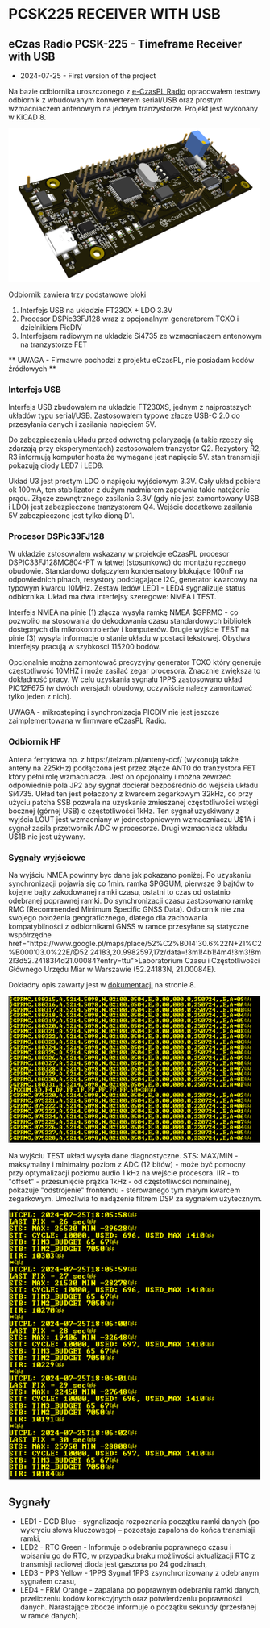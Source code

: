 # PCSK225 RECEIVER WITH USB
## eCzas Radio PCSK-225 - Timeframe Receiver with USB

<ul>
<li>2024-07-25 - First version of the project</li>
</ul>

<p> Na bazie odbiornika uroszczonego z <a href="https://github.com/e-CzasPL/TimeReceiver225kHz" target="_blank">e-CzasPL Radio</a> opracowałem testowy odbiornik z wbudowanym konwerterem serial/USB oraz prostym wzmacniaczem antenowym na jednym tranzystorze. Projekt jest wykonany w KiCAD 8.
</p>
<img src="img/Odb225JKK_TEST4.png" width=500px> 

<p>Odbiornik zawiera trzy podstawowe bloki
<ol>
<li>Interfejs USB na układzie FT230X + LDO 3.3V
<li>Procesor DSPic33FJ128 wraz z opcjonalnym generatorem TCXO i dzielnikiem PicDIV
<li>Interfejsem radiowym na układzie Si4735 ze wzmacniaczem antenowym na tranzystorze FET
</ol>

** UWAGA - Firmawre pochodzi z projektu eCzasPL, nie posiadam kodów źródłowych **


### Interfejs USB

<p>Interfejs USB zbudowałem na układzie FT230XS, jednym z najprostszych układów typu serial/USB. Zastosowałem typowe złacze USB-C 2.0 do przesyłania danych i zasilania napięciem 5V.
<p>Do zabezpieczenia układu przed odwrotną polaryzacją (a takie rzeczy się zdarzają przy eksperymentach) zastosowałem tranzystor Q2. Rezystory R2, R3 informują komputer hosta że wymagane jest napięcie 5V. stan transmisji pokazują diody LED7 i LED8.
<p> Układ U3 jest prostym LDO o napięciu wyjściowym 3.3V. Cały układ pobiera ok 100mA, ten stabilizator z dużym  nadmiarem zapewnia takie natężenie prądu. Złącze zewnętrznego zasilania 3.3V (gdy nie jest zamontowany USB i LDO) jest zabezpieczone tranzystorem Q4. Wejście dodatkowe zasilania 5V zabezpieczone jest tylko dioną D1.

### Procesor DSPic33FJ128

<p>W układzie zstosowalem wskazany w projekcje eCzasPL procesor DSPIC33FJ128MC804-PT w łatwej (stosunkowo) do montażu ręcznego obudowie. Standardowo dołączyłem kondensatory blokujące 100nF na odpowiednich pinach, resystory podciągające I2C, generator kwarcowy na typowym kwarcu 10MHz. Zestaw ledów LED1 - LED4 sygnalizuje status odbiornika. Układ ma dwa interfejsy szeregowe: NMEA i TEST. 
<p>Interfejs NMEA na pinie (1) złącza wysyła ramkę NMEA $GPRMC - co pozwoliło na stosowania do dekodowania czasu standardowych bibliotek dostępnych dla mikrokontrolerów i komputerów. Drugie wyjście TEST na pinie (3) wysyła informacje o stanie układu w postaci tekstowej. Obydwa interfejsy pracują w szybkości 115200 bodów.
<p>Opcjonalnie można zamontować precyzyjny generator TCXO który generuje częstotliwość 10MHZ i może zasilać zegar procesora. Znacznie zwiększa to dokładność pracy. W celu uzyskania sygnału 1PPS zastosowano układ PIC12F675 (w dwóch wersjach obudowy, oczywiście nalezy zamontować tylko jeden z nich).
<p> UWAGA - mikrosteping i synchronizacja PICDIV nie jest jeszcze zaimplementowana w firmware eCzasPL Radio.

### Odbiornik HF

<p>Antena ferrytowa np. z https://telzam.pl/anteny-dcf/ (wykonują także anteny na 225kHz) podłączona jest przez złącze ANT0 do tranzystora FET który pełni rolę wzmacniacza. Jest on opcjonalny i można zewrzeć odpowiednie pola JP2 aby sygnał docierał bezpośrednio do wejścia układu Si4735. Układ ten jest połaczony z kwarcem zegarkowym 32kHz, co przy użyciu patcha SSB pozwala na uzyskanie zmieszanej częstotliwości wstęgi bocznej (górnej USB) o częstotliwości 1kHz. Ten sygnał uzyskiwany z wyjścia LOUT jest wzmacniany w jednostopniowym wzmaczniaczu U$1A i sygnał zasila przetwornik ADC w procesorze. Drugi wzmacniacz układu U$1B nie jest używany.

### Sygnały wyjściowe

<p>Na wyjściu NMEA powinny byc dane jak pokazano poniżej. Po uzyskaniu synchronizacji pojawia się co 1min. ramka $PGGUM, pierwsze 9 bajtów to kojejne bajty zakodowanej ramki czasu, ostatni to czas od ostatnio odebranej poprawnej ramki. Do synchronizacji czasu zastosowano ramkę RMC (Recommended Minimum Specific GNSS Data). Odbiornik nie zna swojego położenia geograficznego, dlatego dla zachowania kompatybilności z odbiornikami GNSS w ramce przesyłane są statyczne współrzędne <a  target=_blank>href="https://www.google.pl/maps/place/52%C2%B014'30.6%22N+21%C2%B000'03.0%22E/@52.24183,20.9982597,17z/data=!3m1!4b1!4m4!3m3!8m2!3d52.24183!4d21.00084?entry=ttu">Laboratorium Czasu i Częstotliwości Głównego Urzędu Miar w Warszawie (52.24183N, 21.00084E)</a>.

<p>Dokładny opis zawarty jest w <a href="https://github.com/e-CzasPL/TimeReceiver225kHz/blob/main/doc/e-CzasPL-Opis-projektu-przykladowego-modulu-odbiorczego-e-Czas-Radio.pdf">dokumentacji</a>  na stronie 8.


<p>

<img src="img/NMEA.png" width=500>

<p> Na wyjściu TEST układ wysyła dane diagnostyczne. STS: MAX/MIN - maksymalny i minimalny poziom z ADC (12 bitów) - może być pomocny przy optymalizacji poziomu audio 1 kHz na wejście procesora. IIR - to "offset" - przesunięcie prążka 1kHz - od częstotliwości nominalnej, pokazuje "odstrojenie" frontendu - sterowanego tym małym kwarcem zegarkowym.  Umożliwia to nadążenie filtrem DSP za sygnałem użytecznym. 
<p>
<img src="img/test.png" width=500>

## Sygnały
<ul>
<li>LED1 - DCD Blue - sygnalizacja rozpoznania początku ramki danych (po wykryciu słowa kluczowego) – pozostaje zapalona do końca transmisji ramki,
<li>LED2 - RTC Green - Informuje o odebraniu poprawnego czasu i wpisaniu go do RTC, w przypadku braku możliwości aktualizacji RTC z transmisji radiowej dioda jest gaszona po 24 godzinach,
<li>LED3 - PPS Yellow - 1PPS Sygnał 1PPS zsynchronizowany z odebranym sygnałem czasu,
<li>LED4 - FRM Orange - zapalana po poprawnym odebraniu ramki danych, przeliczeniu kodów korekcyjnych oraz potwierdzeniu poprawności danych. Narastające zbocze informuje o początku sekundy (przesłanej w ramce danych).
</ul>

	
